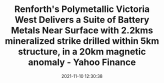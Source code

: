 ---
"title": "Renforth's Polymetallic Victoria West Delivers a Suite of Battery Metals Near Surface with 2.2kms mineralized strike drilled within 5km structure, in a 20km magnetic anomaly - Yahoo Finance"
"date": "2021-11-10 12:30:38"
"feed_name": "GOOGLENEWSDRILLING"
"feed_website": "https://news.google.com/search?q=drilling%2Bincident&hl=en-US&gl=US&ceid=US:en"
"feed_rss": "https://news.google.com/rss/search?q=drilling%2Bincident&hl=en-US&gl=US&ceid=US:en"
"link": "https://finance.yahoo.com/news/renforths-polymetallic-victoria-west-delivers-123038955.html"
"source": "{'href': 'https://finance.yahoo.com', 'title': 'Yahoo Finance'}"
"file": "_posts/2021-1-1-4b23589f39f418643100b6d760b3f2161d23e3f1.md"
"accident": "1"
"drilling": "0"
"dead": "0"
"injured": "0"
"arrested": "0"
"place": "unknown place"
"where": "unknown site"
"causes": "unknown"
"place_uri": "unknown place"
---
